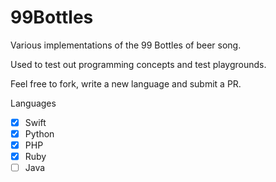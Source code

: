 # 99Bottles
Various implementations of the 99 Bottles of beer song.

Used to test out programming concepts and test playgrounds. 

Feel free to fork, write a new language and submit a PR.

Languages
- [x] Swift
- [x] Python
- [x] PHP
- [x] Ruby
- [ ] Java
